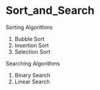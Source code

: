 # Sort_and_Search

Sorting Algorithms

1. Bubble Sort
2. Insertion Sort
3. Selection Sort


Searching Algorithms

1. Binary Search
2. Linear Search
